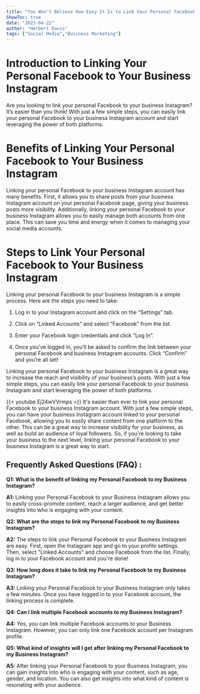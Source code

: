 ```yaml
---
title: "You Won't Believe How Easy It Is to Link Your Personal Facebook to Your Business Instagram!"
ShowToc: true 
date: "2023-04-22"
author: "Herbert Davis" 
tags: ["Social Media","Business Marketing"]
---
```

# Introduction to Linking Your Personal Facebook to Your Business Instagram

Are you looking to link your personal Facebook to your business Instagram? It’s easier than you think! With just a few simple steps, you can easily link your personal Facebook to your business Instagram account and start leveraging the power of both platforms.

# Benefits of Linking Your Personal Facebook to Your Business Instagram

Linking your personal Facebook to your business Instagram account has many benefits. First, it allows you to share posts from your business Instagram account on your personal Facebook page, giving your business posts more visibility. Additionally, linking your personal Facebook to your business Instagram allows you to easily manage both accounts from one place. This can save you time and energy when it comes to managing your social media accounts.

# Steps to Link Your Personal Facebook to Your Business Instagram

Linking your personal Facebook to your business Instagram is a simple process. Here are the steps you need to take: 

1. Log in to your Instagram account and click on the “Settings” tab. 

2. Click on “Linked Accounts” and select “Facebook” from the list. 

3. Enter your Facebook login credentials and click “Log In”. 

4. Once you’ve logged in, you’ll be asked to confirm the link between your personal Facebook and business Instagram accounts. Click “Confirm” and you’re all set!

Linking your personal Facebook to your business Instagram is a great way to increase the reach and visibility of your business’s posts. With just a few simple steps, you can easily link your personal Facebook to your business Instagram and start leveraging the power of both platforms.

{{< youtube Ej24wVVrmps >}} 
It's easier than ever to link your personal Facebook to your business Instagram account. With just a few simple steps, you can have your business Instagram account linked to your personal Facebook, allowing you to easily share content from one platform to the other. This can be a great way to increase visibility for your business, as well as build an audience of loyal followers. So, if you're looking to take your business to the next level, linking your personal Facebook to your business Instagram is a great way to start.

## Frequently Asked Questions (FAQ) :
**Q1: What is the benefit of linking my Personal Facebook to my Business Instagram?**

**A1:** Linking your Personal Facebook to your Business Instagram allows you to easily cross-promote content, reach a larger audience, and get better insights into who is engaging with your content. 

**Q2: What are the steps to link my Personal Facebook to my Business Instagram?**

**A2:** The steps to link your Personal Facebook to your Business Instagram are easy. First, open the Instagram app and go to your profile settings. Then, select "Linked Accounts" and choose Facebook from the list. Finally, log in to your Facebook account and you're done! 

**Q3: How long does it take to link my Personal Facebook to my Business Instagram?**

**A3:** Linking your Personal Facebook to your Business Instagram only takes a few minutes. Once you have logged in to your Facebook account, the linking process is complete. 

**Q4: Can I link multiple Facebook accounts to my Business Instagram?**

**A4:** Yes, you can link multiple Facebook accounts to your Business Instagram. However, you can only link one Facebook account per Instagram profile. 

**Q5: What kind of insights will I get after linking my Personal Facebook to my Business Instagram?**

**A5:** After linking your Personal Facebook to your Business Instagram, you can gain insights into who is engaging with your content, such as age, gender, and location. You can also get insights into what kind of content is resonating with your audience.


